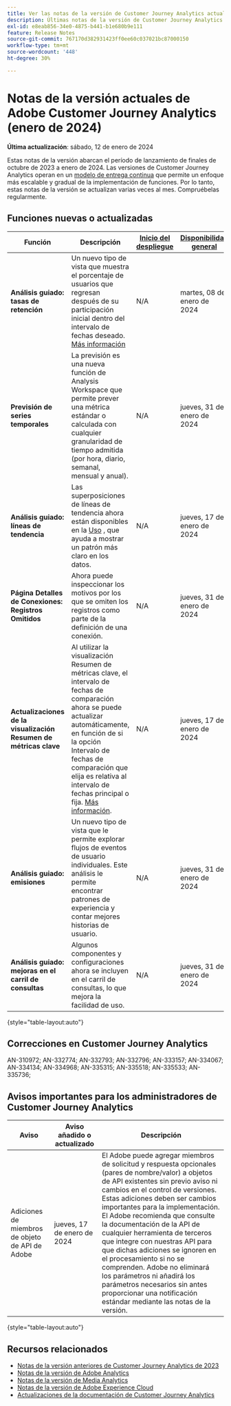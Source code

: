 ```yaml
---
title: Ver las notas de la versión de Customer Journey Analytics actuales
description: Últimas notas de la versión de Customer Journey Analytics
exl-id: e8eab856-34e0-4875-b441-b1e680b9e111
feature: Release Notes
source-git-commit: 767170d382931423ff0ee60c037021bc87000150
workflow-type: tm+mt
source-wordcount: '448'
ht-degree: 30%

---
```


# Notas de la versión actuales de Adobe Customer Journey Analytics (enero de 2024)

**Última actualización**: sábado, 12 de enero de 2024

Estas notas de la versión abarcan el período de lanzamiento de finales de octubre de 2023 a enero de 2024. Las versiones de Customer Journey Analytics operan en un [modelo de entrega continua](releases.md) que permite un enfoque más escalable y gradual de la implementación de funciones. Por lo tanto, estas notas de la versión se actualizan varias veces al mes. Compruébelas regularmente.

## Funciones nuevas o actualizadas

| Función | Descripción | [Inicio del despliegue](releases.md) | [Disponibilidad general](releases.md) |
| ----------- | ---------- | ------- | ---- |
| **Análisis guiado: tasas de retención** | Un nuevo tipo de vista que muestra el porcentaje de usuarios que regresan después de su participación inicial dentro del intervalo de fechas deseado. [Más información](../guided-analysis/types/retention-rates.md) | N/A | martes, 08 de enero de 2024 |
| **Previsión de series temporales** | La previsión es una nueva función de Analysis Workspace que permite prever una métrica estándar o calculada con cualquier granularidad de tiempo admitida (por hora, diario, semanal, mensual y anual). | N/A | jueves, 31 de enero de 2024 |
| **Análisis guiado: líneas de tendencia** | Las superposiciones de líneas de tendencia ahora están disponibles en la [Uso](/help/guided-analysis/types/usage.md) , que ayuda a mostrar un patrón más claro en los datos. | N/A | jueves, 17 de enero de 2024 |
| **Página Detalles de Conexiones: Registros Omitidos** | Ahora puede inspeccionar los motivos por los que se omiten los registros como parte de la definición de una conexión. | N/A | jueves, 31 de enero de 2024 |
| **Actualizaciones de la visualización Resumen de métricas clave** | Al utilizar la visualización Resumen de métricas clave, el intervalo de fechas de comparación ahora se puede actualizar automáticamente, en función de si la opción Intervalo de fechas de comparación que elija es relativa al intervalo de fechas principal o fija. [Más información](/help/analysis-workspace/visualizations/key-metric.md). | N/A | jueves, 17 de enero de 2024 |
| **Análisis guiado: emisiones** | Un nuevo tipo de vista que le permite explorar flujos de eventos de usuario individuales. Este análisis le permite encontrar patrones de experiencia y contar mejores historias de usuario. | N/A | jueves, 31 de enero de 2024 |
| **Análisis guiado: mejoras en el carril de consultas** | Algunos componentes y configuraciones ahora se incluyen en el carril de consultas, lo que mejora la facilidad de uso. | N/A | jueves, 31 de enero de 2024 |

{style="table-layout:auto"}

## Correcciones en Customer Journey Analytics

AN-310972; AN-332774; AN-332793; AN-332796; AN-333157; AN-334067; AN-334134; AN-334968; AN-335315; AN-335518; AN-335533; AN-335736;

## Avisos importantes para los administradores de Customer Journey Analytics

| Aviso | Aviso añadido o actualizado | Descripción |
| --- | --- | --- |
| Adiciones de miembros de objeto de API de Adobe | jueves, 17 de enero de 2024 | El Adobe puede agregar miembros de solicitud y respuesta opcionales (pares de nombre/valor) a objetos de API existentes sin previo aviso ni cambios en el control de versiones. Estas adiciones deben ser cambios importantes para la implementación. El Adobe recomienda que consulte la documentación de la API de cualquier herramienta de terceros que integre con nuestras API para que dichas adiciones se ignoren en el procesamiento si no se comprenden. Adobe no eliminará los parámetros ni añadirá los parámetros necesarios sin antes proporcionar una notificación estándar mediante las notas de la versión. |

{style="table-layout:auto"}

## Recursos relacionados

* [Notas de la versión anteriores de Customer Journey Analytics de 2023](/help/release-notes/2023.md)
* [Notas de la versión de Adobe Analytics](https://experienceleague.adobe.com/docs/analytics/release-notes/latest.html?lang=es)
* [Notas de la versión de Media Analytics](https://experienceleague.adobe.com/docs/media-analytics/using/additional-resources/release-notes.html?lang=es)
* [Notas de la versión de Adobe Experience Cloud](https://experienceleague.adobe.com/docs/release-notes/experience-cloud/current.html?lang=es)
* [Actualizaciones de la documentación de Customer Journey Analytics](/help/release-notes/doc-changes.md)
